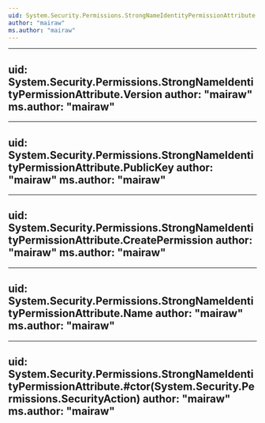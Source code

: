```yaml
---
uid: System.Security.Permissions.StrongNameIdentityPermissionAttribute
author: "mairaw"
ms.author: "mairaw"
---
```


---
uid: System.Security.Permissions.StrongNameIdentityPermissionAttribute.Version
author: "mairaw"
ms.author: "mairaw"
---

---
uid: System.Security.Permissions.StrongNameIdentityPermissionAttribute.PublicKey
author: "mairaw"
ms.author: "mairaw"
---

---
uid: System.Security.Permissions.StrongNameIdentityPermissionAttribute.CreatePermission
author: "mairaw"
ms.author: "mairaw"
---

---
uid: System.Security.Permissions.StrongNameIdentityPermissionAttribute.Name
author: "mairaw"
ms.author: "mairaw"
---

---
uid: System.Security.Permissions.StrongNameIdentityPermissionAttribute.#ctor(System.Security.Permissions.SecurityAction)
author: "mairaw"
ms.author: "mairaw"
---
